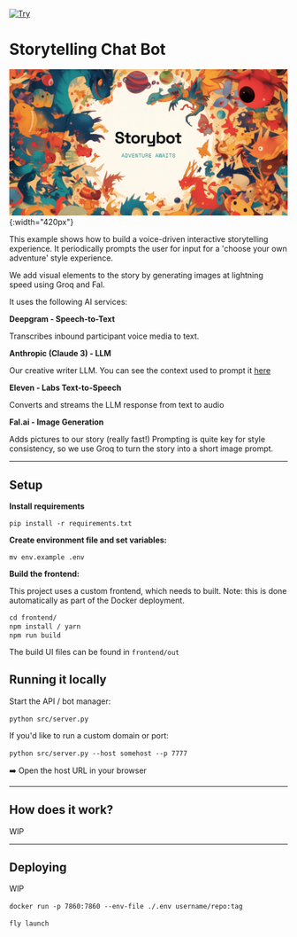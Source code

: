 [![Try](https://img.shields.io/badge/try_it-here-blue)](https://storytelling-chatbot.fly.dev)

# Storytelling Chat Bot

![Storytelling Chat Bot](frontend/app/opengraph-image.png){:width="420px"}

This example shows how to build a voice-driven interactive storytelling experience.
It periodically prompts the user for input for a 'choose your own adventure' style experience.

We add visual elements to the story by generating images at lightning speed using Groq and Fal.

It uses the following AI services:

**Deepgram - Speech-to-Text**

Transcribes inbound participant voice media to text.

**Anthropic (Claude 3) - LLM**

Our creative writer LLM. You can see the context used to prompt it [here](src/prompts.py)

**Eleven - Labs Text-to-Speech**

Converts and streams the LLM response from text to audio

**Fal.ai - Image Generation**

Adds pictures to our story (really fast!) Prompting is quite key for style consistency, so we use Groq to turn the story into a short image prompt.

---

## Setup

**Install requirements**

```shell
pip install -r requirements.txt
```

**Create environment file and set variables:**

```shell
mv env.example .env
```

**Build the frontend:**

This project uses a custom frontend, which needs to built. Note: this is done automatically as part of the Docker deployment.

```shell
cd frontend/
npm install / yarn
npm run build
```

The build UI files can be found in `frontend/out`

## Running it locally

Start the API / bot manager:

`python src/server.py`

If you'd like to run a custom domain or port:

`python src/server.py --host somehost --p 7777`

➡️ Open the host URL in your browser

---

## How does it work?

WIP

---

## Deploying

WIP

`docker run -p 7860:7860 --env-file ./.env username/repo:tag`

`fly launch`
